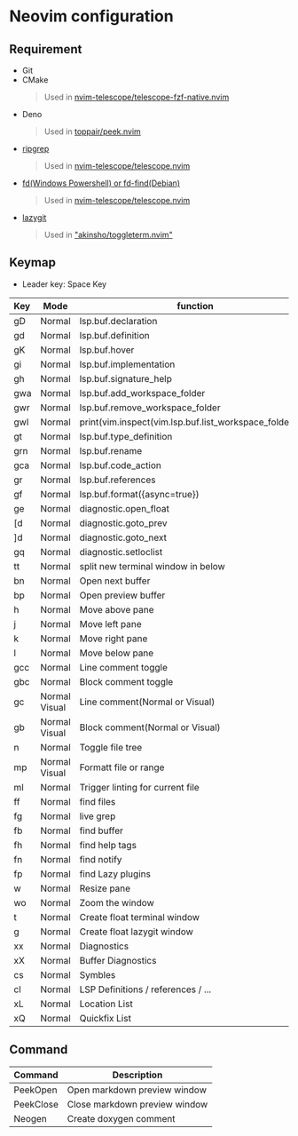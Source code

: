 # Neovim configuration

## Requirement

- Git
- CMake
  > Used in [nvim-telescope/telescope-fzf-native.nvim](https://github.com/nvim-telescope/telescope-fzf-native.nvim)
- Deno
  > Used in [toppair/peek.nvim](https://github.com/toppair/peek.nvim)
- [ripgrep](https://github.com/BurntSushi/ripgrep)
  > Used in [nvim-telescope/telescope.nvim](https://github.com/nvim-telescope/telescope.nvim)
- [fd(Windows Powershell) or fd-find(Debian)](https://github.com/sharkdp/fd?tab=readme-ov-file#installation)
  > Used in [nvim-telescope/telescope.nvim](https://github.com/nvim-telescope/telescope.nvim)
- [lazygit](https://github.com/jesseduffield/lazygit?tab=readme-ov-file)
  > Used in ["akinsho/toggleterm.nvim"](https://github.com/akinsho/toggleterm.nvim)

## Keymap

- Leader key: Space Key

| Key        | Mode          | function                                                 |
| :--------- | ------------- | -------------------------------------------------------- |
| gD         | Normal        | lsp.buf.declaration                                      |
| gd         | Normal        | lsp.buf.definition                                       |
| gK         | Normal        | lsp.buf.hover                                            |
| gi         | Normal        | lsp.buf.implementation                                   |
| gh         | Normal        | lsp.buf.signature_help                                   |
| gwa        | Normal        | lsp.buf.add_workspace_folder                             |
| gwr        | Normal        | lsp.buf.remove_workspace_folder                          |
| gwl        | Normal        | print(vim.inspect(vim.lsp.buf.list_workspace_folders())) |
| gt         | Normal        | lsp.buf.type_definition                                  |
| grn        | Normal        | lsp.buf.rename                                           |
| gca        | Normal        | lsp.buf.code_action                                      |
| gr         | Normal        | lsp.buf.references                                       |
| gf         | Normal        | lsp.buf.format({async=true})                             |
| ge         | Normal        | diagnostic.open_float                                    |
| [d         | Normal        | diagnostic.goto_prev                                     |
| ]d         | Normal        | diagnostic.goto_next                                     |
| gq         | Normal        | diagnostic.setloclist                                    |
| tt         | Normal        | split new terminal window in below                       |
| bn         | Normal        | Open next buffer                                         |
| bp         | Normal        | Open preview buffer                                      |
| <leader>h  | Normal        | Move above pane                                          |
| <leader>j  | Normal        | Move left pane                                           |
| <leader>k  | Normal        | Move right pane                                          |
| <leader>l  | Normal        | Move below pane                                          |
| gcc        | Normal        | Line comment toggle                                      |
| gbc        | Normal        | Block comment toggle                                     |
| gc         | Normal Visual | Line comment(Normal or Visual)                           |
| gb         | Normal Visual | Block comment(Normal or Visual)                          |
| <leader>n  | Normal        | Toggle file tree                                         |
| <leader>mp | Normal Visual | Formatt file or range                                    |
| <leader>ml | Normal        | Trigger linting for current file                         |
| <leader>ff | Normal        | find files                                               |
| <leader>fg | Normal        | live grep                                                |
| <leader>fb | Normal        | find buffer                                              |
| <leader>fh | Normal        | find help tags                                           |
| <leader>fn | Normal        | find notify                                              |
| <leader>fp | Normal        | find Lazy plugins                                        |
| <leader>w  | Normal        | Resize pane                                              |
| <leader>wo | Normal        | Zoom the window                                          |
| <leader>t  | Normal        | Create float terminal window                             |
| <leader>g  | Normal        | Create float lazygit window                              |
| <leader>xx | Normal        | Diagnostics                                              |
| <leader>xX | Normal        | Buffer Diagnostics                                       |
| <leader>cs | Normal        | Symbles                                                  |
| <leader>cl | Normal        | LSP Definitions / references / ...                       |
| <leader>xL | Normal        | Location List                                            |
| <leader>xQ | Normal        | Quickfix List                                            |

## Command

| Command   | Description                   |
| :-------- | ----------------------------- |
| PeekOpen  | Open markdown preview window  |
| PeekClose | Close markdown preview window |
| Neogen    | Create doxygen comment        |
